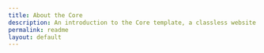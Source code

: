 ```yaml
---
title: About the Core
description: An introduction to the Core template, a classless website template.
permalink: readme
layout: default
---
```


<!-- ask AI how to include README.md -->

<!-- % include ../README.md %} -->